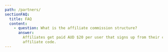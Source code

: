 ```yaml
---
path: /partners/
sectionFAQ:
  title: FAQ
  content:
    - question: What is the affiliate commission structure?
      answer:
        Affiliates get paid AUD $20 per user that signs up from their custom
        affiliate code.
---
```

